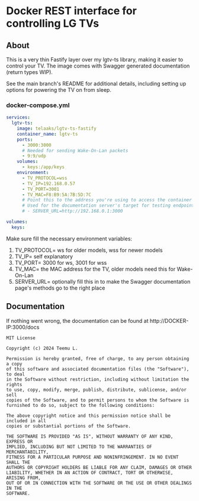 # Docker REST interface for controlling LG TVs

## About

This is a very thin Fastify layer over my lgtv-ts library, making it easier to control your TV. The image comes with Swagger generated documentation (return types WIP).

See the main branch's README for additional details, including setting up options for powering the TV on from sleep.

### docker-compose.yml

```Yaml
services:
  lgtv-ts:
    image: telaaks/lgtv-ts-fastify
    container_name: lgtv-ts
    ports:
      - 3000:3000
      # Needed for sending Wake-On-Lan packets
      - 9:9/udp
    volumes:
      - keys:/app/keys
    environment:
      - TV_PROTOCOL=wss
      - TV_IP=192.168.0.57
      - TV_PORT=3001
      - TV_MAC=F8:B9:5A:7B:5D:7C
      # Point this to the address you're using to access the container
      # Used for the documentation server's target for testing endpoints
      # - SERVER_URL=http://192.168.0.1:3000

volumes:
  keys:
```

Make sure fill the necessary environment variables:

1.  TV_PROTOCOL= ws for older models, wss for newer models
2.  TV_IP= self explanatory
3.  TV_PORT= 3000 for ws, 3001 for wss
4.  TV_MAC= the MAC address for the TV, older models need this for Wake-On-Lan
5.  SERVER_URL= optionally fill this in to make the Swagger documentation page's methods go to the right place

## Documentation

If nothing went wrong, the documentation can be found at http://DOCKER-IP:3000/docs

```
MIT License

Copyright (c) 2024 Teemu L.

Permission is hereby granted, free of charge, to any person obtaining a copy
of this software and associated documentation files (the "Software"), to deal
in the Software without restriction, including without limitation the rights
to use, copy, modify, merge, publish, distribute, sublicense, and/or sell
copies of the Software, and to permit persons to whom the Software is
furnished to do so, subject to the following conditions:

The above copyright notice and this permission notice shall be included in all
copies or substantial portions of the Software.

THE SOFTWARE IS PROVIDED "AS IS", WITHOUT WARRANTY OF ANY KIND, EXPRESS OR
IMPLIED, INCLUDING BUT NOT LIMITED TO THE WARRANTIES OF MERCHANTABILITY,
FITNESS FOR A PARTICULAR PURPOSE AND NONINFRINGEMENT. IN NO EVENT SHALL THE
AUTHORS OR COPYRIGHT HOLDERS BE LIABLE FOR ANY CLAIM, DAMAGES OR OTHER
LIABILITY, WHETHER IN AN ACTION OF CONTRACT, TORT OR OTHERWISE, ARISING FROM,
OUT OF OR IN CONNECTION WITH THE SOFTWARE OR THE USE OR OTHER DEALINGS IN THE
SOFTWARE.
```

